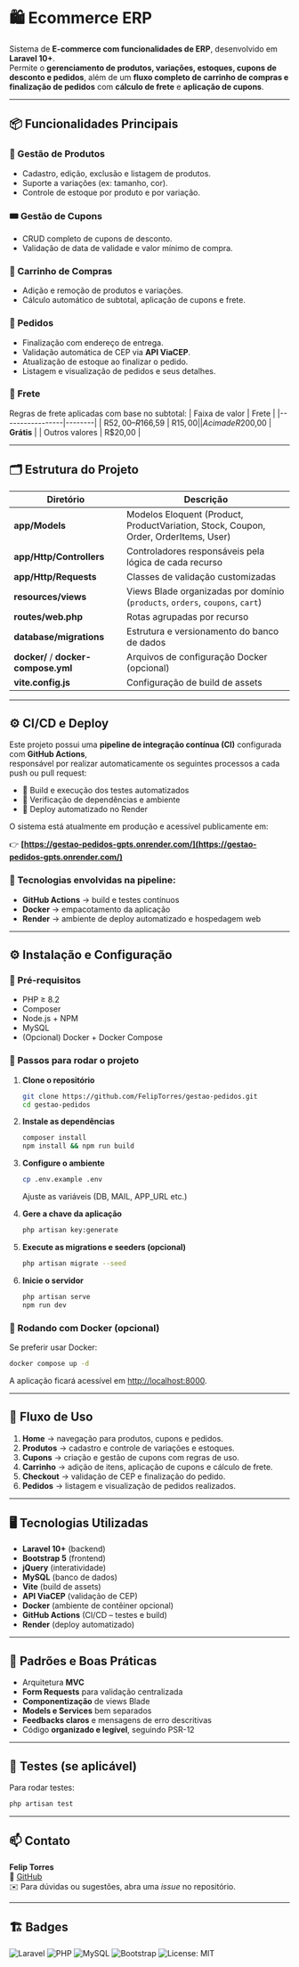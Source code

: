 # 🛍️ Ecommerce ERP

Sistema de **E-commerce com funcionalidades de ERP**, desenvolvido em **Laravel 10+**.  
Permite o **gerenciamento de produtos, variações, estoques, cupons de desconto e pedidos**, além de um **fluxo completo de carrinho de compras e finalização de pedidos** com **cálculo de frete** e **aplicação de cupons**.

---

## 📦 Funcionalidades Principais

### 🧱 Gestão de Produtos
- Cadastro, edição, exclusão e listagem de produtos.
- Suporte a variações (ex: tamanho, cor).
- Controle de estoque por produto e por variação.

### 🎟️ Gestão de Cupons
- CRUD completo de cupons de desconto.
- Validação de data de validade e valor mínimo de compra.

### 🛒 Carrinho de Compras
- Adição e remoção de produtos e variações.
- Cálculo automático de subtotal, aplicação de cupons e frete.

### 📑 Pedidos
- Finalização com endereço de entrega.
- Validação automática de CEP via **API ViaCEP**.
- Atualização de estoque ao finalizar o pedido.
- Listagem e visualização de pedidos e seus detalhes.

### 🚚 Frete
Regras de frete aplicadas com base no subtotal:
| Faixa de valor | Frete |
|-----------------|--------|
| R$52,00 – R$166,59 | R$15,00 |
| Acima de R$200,00 | **Grátis** |
| Outros valores | R$20,00 |

---

## 🗂️ Estrutura do Projeto

| Diretório | Descrição |
|------------|------------|
| **app/Models** | Modelos Eloquent (Product, ProductVariation, Stock, Coupon, Order, OrderItems, User) |
| **app/Http/Controllers** | Controladores responsáveis pela lógica de cada recurso |
| **app/Http/Requests** | Classes de validação customizadas |
| **resources/views** | Views Blade organizadas por domínio (`products`, `orders`, `coupons`, `cart`) |
| **routes/web.php** | Rotas agrupadas por recurso |
| **database/migrations** | Estrutura e versionamento do banco de dados |
| **docker/** / **docker-compose.yml** | Arquivos de configuração Docker (opcional) |
| **vite.config.js** | Configuração de build de assets |

---

## ⚙️ CI/CD e Deploy

Este projeto possui uma **pipeline de integração contínua (CI)** configurada com **GitHub Actions**,  
responsável por realizar automaticamente os seguintes processos a cada push ou pull request:

- 🧪 Build e execução dos testes automatizados  
- 🧰 Verificação de dependências e ambiente  
- 🚀 Deploy automatizado no Render

O sistema está atualmente em produção e acessível publicamente em:

👉 **[https://gestao-pedidos-gpts.onrender.com/](https://gestao-pedidos-gpts.onrender.com/)**

### 🧩 Tecnologias envolvidas na pipeline:
- **GitHub Actions** → build e testes contínuos  
- **Docker** → empacotamento da aplicação  
- **Render** → ambiente de deploy automatizado e hospedagem web

---

## ⚙️ Instalação e Configuração

### 🔧 Pré-requisitos
- PHP ≥ 8.2  
- Composer  
- Node.js + NPM  
- MySQL  
- (Opcional) Docker + Docker Compose

### 🚀 Passos para rodar o projeto

1. **Clone o repositório**
   ```bash
   git clone https://github.com/FelipTorres/gestao-pedidos.git
   cd gestao-pedidos
   ```

2. **Instale as dependências**
   ```bash
   composer install
   npm install && npm run build
   ```

3. **Configure o ambiente**
   ```bash
   cp .env.example .env
   ```
   Ajuste as variáveis (DB, MAIL, APP_URL etc.)

4. **Gere a chave da aplicação**
   ```bash
   php artisan key:generate
   ```

5. **Execute as migrations e seeders (opcional)**
   ```bash
   php artisan migrate --seed
   ```

6. **Inicie o servidor**
   ```bash
   php artisan serve
   npm run dev
   ```

### 🐳 Rodando com Docker (opcional)
Se preferir usar Docker:
```bash
docker compose up -d
```
A aplicação ficará acessível em [http://localhost:8000](http://localhost:8000).

---

## 🧭 Fluxo de Uso

1. **Home** → navegação para produtos, cupons e pedidos.  
2. **Produtos** → cadastro e controle de variações e estoques.  
3. **Cupons** → criação e gestão de cupons com regras de uso.  
4. **Carrinho** → adição de itens, aplicação de cupons e cálculo de frete.  
5. **Checkout** → validação de CEP e finalização do pedido.  
6. **Pedidos** → listagem e visualização de pedidos realizados.

---

## 🖥️ Tecnologias Utilizadas

- **Laravel 10+** (backend)
- **Bootstrap 5** (frontend)
- **jQuery** (interatividade)
- **MySQL** (banco de dados)
- **Vite** (build de assets)
- **API ViaCEP** (validação de CEP)
- **Docker** (ambiente de contêiner opcional)
- **GitHub Actions** (CI/CD – testes e build)
- **Render** (deploy automatizado)

---

## 📏 Padrões e Boas Práticas

- Arquitetura **MVC**
- **Form Requests** para validação centralizada
- **Componentização** de views Blade
- **Models e Services** bem separados
- **Feedbacks claros** e mensagens de erro descritivas
- Código **organizado e legível**, seguindo PSR-12

---

## 🧪 Testes (se aplicável)
Para rodar testes:
```bash
php artisan test
```
---

## 📫 Contato

**Felip Torres**  
🔗 [GitHub](https://github.com/FelipTorres)  
✉️ Para dúvidas ou sugestões, abra uma *issue* no repositório.

---

## 🏗️ Badges

![Laravel](https://img.shields.io/badge/Laravel-10.x-red?style=flat-square&logo=laravel)
![PHP](https://img.shields.io/badge/PHP-%5E8.2-blue?style=flat-square&logo=php)
![MySQL](https://img.shields.io/badge/MySQL-8.x-blue?style=flat-square&logo=mysql)
![Bootstrap](https://img.shields.io/badge/Bootstrap-5.x-purple?style=flat-square&logo=bootstrap)
![License: MIT](https://img.shields.io/badge/License-MIT-green.svg)
